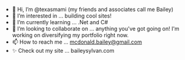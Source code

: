 - 👋 Hi, I’m @texasmami (my friends and associates call me Bailey)
- 👀 I’m interested in ... building cool sites!
- 🌱 I’m currently learning ... .Net and C#
- 💞️ I’m looking to collaborate on ... anything you've got going on! I'm working on diversifying my portfolio right now.
- 📫 How to reach me ... mcdonald.bailey@gmail.com
- ✨ Check out my site ... baileysylvan.com

<!---
texasmami/texasmami is a ✨ special ✨ repository because its `README.md` (this file) appears on your GitHub profile.
You can click the Preview link to take a look at your changes.
--->
